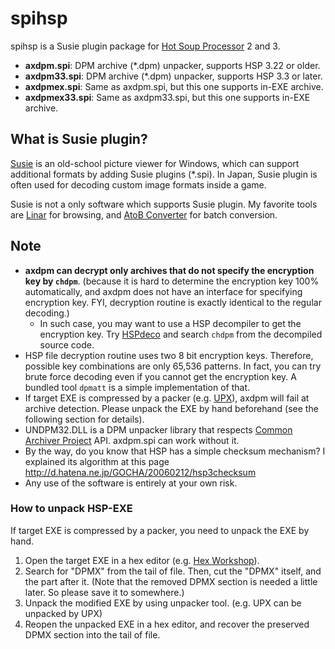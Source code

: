 spihsp
======

spihsp is a Susie plugin package for [Hot Soup Processor](http://hsp.tv/) 2 and 3.

- **axdpm.spi**: DPM archive (*.dpm) unpacker, supports HSP 3.22 or older.
- **axdpm33.spi**: DPM archive (*.dpm) unpacker, supports HSP 3.3 or later.
- **axdpmex.spi**: Same as axdpm.spi, but this one supports in-EXE archive.
- **axdpmex33.spi**: Same as axdpm33.spi, but this one supports in-EXE archive.

What is Susie plugin?
------------------------

[Susie](http://www.digitalpad.co.jp/~takechin/) is an old-school picture viewer for Windows, which can support additional formats by adding Susie plugins (*.spi). In Japan, Susie plugin is often used for decoding custom image formats inside a game.

Susie is not a only software which supports Susie plugin. My favorite tools are [Linar](http://hp.vector.co.jp/authors/VA015839/) for browsing, and [AtoB Converter](http://www.asahi-net.or.jp/~kh4s-smz/spi/abc/) for batch conversion.

Note
------------------------

- **axdpm can decrypt only archives that do not specify the encryption key by `chdpm`**. (because it is hard to determine the encryption key 100% automatically, and axdpm does not have an interface for specifying encryption key. FYI, decryption routine is exactly identical to the regular decoding.)
    - In such case, you may want to use a HSP decompiler to get the encryption key. Try [HSPdeco](http://sourceforge.jp/projects/hspdeco/) and search `chdpm` from the decompiled source code.
- HSP file decryption routine uses two 8 bit encryption keys. Therefore, possible key combinations are only 65,536 patterns. In fact, you can try brute force decoding even if you cannot get the encryption key. A bundled tool `dpmatt` is a simple implementation of that.
- If target EXE is compressed by a packer (e.g. [UPX](http://upx.sourceforge.net/)), axdpm will fail at archive detection. Please unpack the EXE by hand beforehand (see the following section for details).
- UNDPM32.DLL is a DPM unpacker library that respects [Common Archiver Project](www.madobe.net/archiver/) API. axdpm.spi can work without it.
- By the way, do you know that HSP has a simple checksum mechanism? I explained its algorithm at this page <http://d.hatena.ne.jp/GOCHA/20060212/hsp3checksum>
- Any use of the software is entirely at your own risk.

### How to unpack HSP-EXE

If target EXE is compressed by a packer, you need to unpack the EXE by hand.

1. Open the target EXE in a hex editor (e.g. [Hex Workshop](http://www.hexworkshop.com/)).
2. Search for "DPMX" from the tail of file. Then, cut the "DPMX" itself, and the part after it. (Note that the removed DPMX section is needed a little later. So please save it to somewhere.)
3. Unpack the modified EXE by using unpacker tool. (e.g. UPX can be unpacked by UPX)
4. Reopen the unpacked EXE in a hex editor, and recover the preserved DPMX section into the tail of file.
